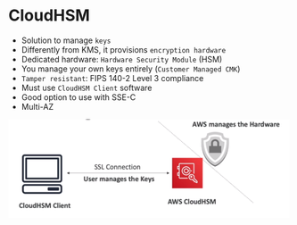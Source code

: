 # CloudHSM

- Solution to manage `keys`
- Differently from KMS, it provisions `encryption hardware`
- Dedicated hardware: `Hardware Security Module` (HSM)
- You manage your own keys entirely (`Customer Managed CMK`)
- `Tamper resistant`: FIPS 140-2 Level 3 compliance
- Must use `CloudHSM Client` software
- Good option to use with SSE-C
- Multi-AZ

![CloudHSM](cloudhsm.png)
